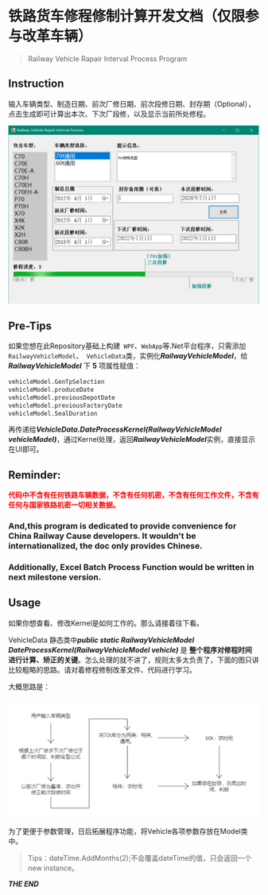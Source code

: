 # 铁路货车修程修制计算开发文档（仅限参与改革车辆）
> Railway Vehicle Rapair Interval Process Program

## Instruction

输入车辆类型、制造日期、前次厂修日期、前次段修日期、封存期（Optional），点击生成即可计算出本次、下次厂段修，以及显示当前所处修程。

![](2.png)

## Pre-Tips
如果您想在此Repository基础上构建``` WPF```、```WebApp```等.Net平台程序，只需添加```RailwayVehicleModel```、``` VehicleData```类，实例化***RailwayVehicleModel***，给***RailwayVehicleModel*** 下 **5** 项属性赋值：

```
vehicleModel.GenTpSelection
vehicleModel.produceDate
vehicleModel.previousDepotDate
vehicleModel.previousFactoryDate
vehicleModel.SealDuration
```

再传递给***VehicleData.DateProcessKernel(RailwayVehicleModel vehicleModel)***，通过Kernel处理，返回***RailwayVehicleModel***实例，直接显示在UI即可。

## Reminder: 
**<font color=red>代码中不含有任何铁路车辆数据，不含有任何机密，不含有任何工作文件，不含有任何与国家铁路机密一切相关数据。</font>**

### And,this program is dedicated to provide convenience for China Railway Cause developers. It wouldn't be internationalized, the doc only provides Chinese.
### Additionally, Excel Batch Process Function would be written in next milestone version.


## Usage

如果你想查看、修改Kernel是如何工作的。那么请接着往下看。

VehicleData 静态类中***public static RailwayVehicleModel DateProcessKernel(RailwayVehicleModel vehicle)*** 是 **整个程序对修程时间进行计算、矫正的关键**。怎么处理的就不讲了，规则太多太负责了，下面的图只讲比较粗略的思路。请对着修程修制改革文件、代码进行学习。

大概思路是：

![](./1.png)

为了更便于参数管理，日后拓展程序功能，将Vehicle各项参数存放在Model类中。

> Tips：dateTime.AddMonths(2);不会覆盖dateTime的值，只会返回一个new instance。

***THE END***